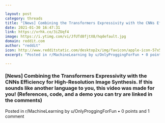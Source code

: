 ```yaml
---

layout: post
category: threads
title: "[News] Combining the Transformers Expressivity with the CNNs Efficiency for High-Resolution Image Synthesis. If this sounds like another language to you, this video was made for you! (References, code, and a demo you can try are linked in the comments)"
date: 2021-01-30 16:47:31
link: https://vrhk.co/3iZUqf4
image: https://i.ytimg.com/vi/JfUTd8fjtX8/hqdefault.jpg
domain: reddit.com
author: "reddit"
icon: http://www.redditstatic.com/desktop2x/img/favicon/apple-icon-57x57.png
excerpt: "Posted in r/MachineLearning by u/OnlyProggingForFun • 0 points and 1 comment"

---
```


### [News] Combining the Transformers Expressivity with the CNNs Efficiency for High-Resolution Image Synthesis. If this sounds like another language to you, this video was made for you! (References, code, and a demo you can try are linked in the comments)

Posted in r/MachineLearning by u/OnlyProggingForFun • 0 points and 1 comment